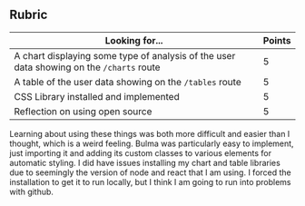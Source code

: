 ## Rubric

| Looking for...                                                                           | Points |
| ---------------------------------------------------------------------------------------- | ------ |
| A chart displaying some type of analysis of the user data showing on the `/charts` route | 5      |
| A table of the user data showing on the `/tables` route                                  | 5      |
| CSS Library installed and implemented                                                    | 5      |
| Reflection on using open source                                                          | 5      |

Learning about using these things was both more difficult and easier than I thought, which is a weird feeling. Bulma was particularly easy to implement, just importing it and adding its custom classes to various elements for automatic styling. I did have issues installing my chart and table libraries due to seemingly the version of node and react that I am using. I forced the installation to get it to run locally, but I think I am going to run into problems with github.